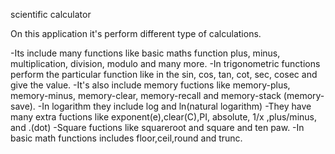scientific calculator

On this application it's perform different type of calculations.

-Its include many functions like basic maths function plus, minus, multiplication, division, modulo and many more.
-In trigonometric functions perform the particular function like in the sin, cos, tan, cot, sec, cosec and give the value.
-It's also include memory fuctions like memory-plus, memory-minus, memory-clear, memory-recall and memory-stack (memory-save).
-In logarithm they include log and ln(natural logarithm)
-They have many extra fuctions like exponent(e),clear(C),PI, absolute, 1/x ,plus/minus, and .(dot) 
-Square fuctions like squareroot and square and ten paw.
-In basic math functions includes floor,ceil,round and trunc.
